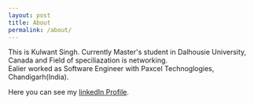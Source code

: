 ```yaml
---
layout: post
title: About
permalink: /about/
---
```


This is Kulwant Singh. Currently Master's student in Dalhousie University, Canada and Field of speciliazation is networking.  
Ealier worked as Software Engineer with Paxcel Technoglogies, Chandigarh(India).

Here you can see my [linkedIn Profile](https://www.linkedin.com/in/kulwant-singh-b56708a8/).
